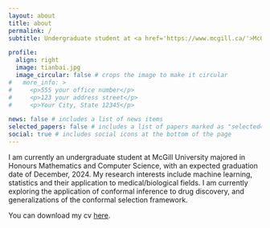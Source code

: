 ```yaml
---
layout: about
title: about
permalink: /
subtitle: Undergraduate student at <a href='https://www.mcgill.ca/'>McGill University</a>

profile:
  align: right
  image: tianbai.jpg
  image_circular: false # crops the image to make it circular
#   more_info: >
#     <p>555 your office number</p>
#     <p>123 your address street</p>
#     <p>Your City, State 12345</p>

news: false # includes a list of news items
selected_papers: false # includes a list of papers marked as "selected={true}"
social: true # includes social icons at the bottom of the page
---
```


I am currently an undergraduate student at McGill University majored in Honours Mathematics and Computer Science, with an expected graduation date of December, 2024. My research interests include machine learning, statistics and their application to medical/biological fields. I am currently exploring the application of conformal inference to drug discovery, and generalizations of the conformal selection framework.

You can download my cv <a href='/assets/pdf/CV.pdf'>here</a>.